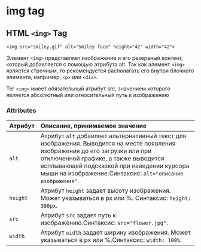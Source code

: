 # img tag



## HTML `<img>` Tag

```markup
<img src="smiley.gif" alt="Smiley face" height="42" width="42">
```

Элемент `<img>` представляет изображение и его резервный контент, который добавляется с помощью атрибута alt. Так как элемент `<img>` является строчным, то рекомендуется располагать его внутри блочного элемента, например, `<p>` или `<div>`.

Тег `<img>` имеет обязательный атрибут src, значением которого является абсолютный или относительный путь к изображению

### Attributes

| Атрибут | Описание, принимаемое значение |
| :--- | :--- |
| `alt` | Атрибут `alt` добавляет альтернативный текст для изображения. Выводится на месте появления изображения до его загрузки или при отключенной графике, а также выводится всплывающей подсказкой при наведении курсора мыши на изображение.Синтаксис: `alt="описание изображения"`. |
| `height` | Атрибут `height` задает высоту изображения. Может указываться в px или %. Синтаксис: `height: 300px`. |
| `src` | Атрибут `src` задает путь к изображению.Синтаксис: `src="flower.jpg"`. |
| `width` | Атрибут `width` задает ширину изображения. Может указываться в px или %.Синтаксис: `width: 100%`. |

